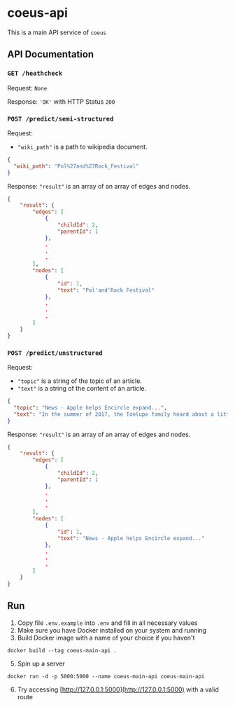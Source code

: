 # coeus-api

This is a main API service of `coeus`

## API Documentation
### `GET /heathcheck`
Request: `None`

Response: `'OK'` with HTTP Status `200`

### `POST /predict/semi-structured`
Request:
- `"wiki_path"` is a path to wikipedia document.
```json
{
  "wiki_path": "Pol%27and%27Rock_Festival"
}
```
Response:
`"result"` is an array of an array of edges and nodes.
```json
{
    "result": {
        "edges": [
            {
                "childId": 2,
                "parentId": 1
            },
            .
            .
            .
        ],
        "nodes": [
            {
                "id": 1,
                "text": "Pol'and'Rock Festival"
            },
            .
            .
            .
        ]
    }
}
```

### `POST /predict/unstructured`
Request:
- `"topic"` is a string of the topic of an article.
- `"text"` is a string of the content of an article.
```json
{
  "topic": "News - Apple helps Encircle expand...",
  "text": "In the summer of 2017, the Toelupe family heard about a little blue house in Provo, Utah, ..."
}
```
Response:
`"result"` is an array of an array of edges and nodes.
```json
{
    "result": {
        "edges": [
            {
                "childId": 2,
                "parentId": 1
            },
            .
            .
            .
        ],
        "nodes": [
            {
                "id": 1,
                "text": "News - Apple helps Encircle expand..."
            },
            .
            .
            .
        ]
    }
}
```

## Run
1. Copy file `.env.example` into `.env` and fill in all necessary values
2. Make sure you have Docker installed on your system and running
3. Build Docker image with a name of your choice if you haven't
```shell
docker build --tag coeus-main-api .
```
5. Spin up a server
```shell
docker run -d -p 5000:5000 --name coeus-main-api coeus-main-api
```
6. Try accessing [http://127.0.0.1:5000](http://127.0.0.1:5000) with a valid route